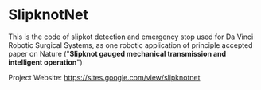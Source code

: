 # SlipknotNet

This is the code of slipkot detection and emergency stop used for Da Vinci Robotic Surgical Systems, as one robotic application of principle accepted paper on Nature ("**Slipknot gauged mechanical transmission and intelligent operation**")
 
Project Website: https://sites.google.com/view/slipknotnet
